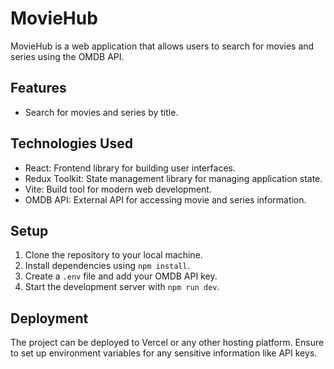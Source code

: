 # MovieHub

MovieHub is a web application that allows users to search for movies and series using the OMDB API.

## Features

- Search for movies and series by title.

## Technologies Used

- React: Frontend library for building user interfaces.
- Redux Toolkit: State management library for managing application state.
- Vite: Build tool for modern web development.
- OMDB API: External API for accessing movie and series information.

## Setup

1. Clone the repository to your local machine.
2. Install dependencies using `npm install`.
3. Create a `.env` file and add your OMDB API key.
4. Start the development server with `npm run dev`.

## Deployment

The project can be deployed to Vercel or any other hosting platform. Ensure to set up environment variables for any sensitive information like API keys.

